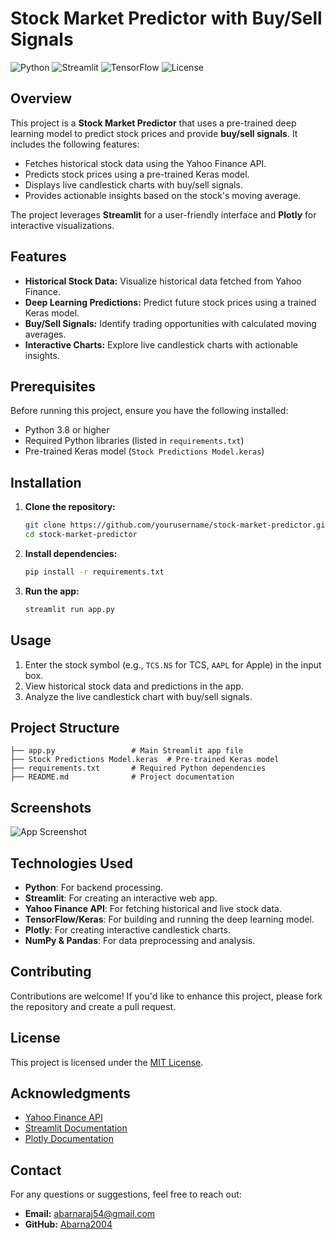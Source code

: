 # Stock Market Predictor with Buy/Sell Signals

![Python](https://img.shields.io/badge/Python-3.8%2B-blue?logo=python&logoColor=white)
![Streamlit](https://img.shields.io/badge/Streamlit-1.x-brightgreen?logo=streamlit&logoColor=white)
![TensorFlow](https://img.shields.io/badge/TensorFlow-2.x-orange?logo=tensorflow&logoColor=white)
![License](https://img.shields.io/badge/License-MIT-yellow?logo=opensourceinitiative&logoColor=white)

## Overview

This project is a **Stock Market Predictor** that uses a pre-trained deep learning model to predict stock prices and provide **buy/sell signals**. It includes the following features:

- Fetches historical stock data using the Yahoo Finance API.
- Predicts stock prices using a pre-trained Keras model.
- Displays live candlestick charts with buy/sell signals.
- Provides actionable insights based on the stock's moving average.

The project leverages **Streamlit** for a user-friendly interface and **Plotly** for interactive visualizations.

## Features

- **Historical Stock Data:** Visualize historical data fetched from Yahoo Finance.
- **Deep Learning Predictions:** Predict future stock prices using a trained Keras model.
- **Buy/Sell Signals:** Identify trading opportunities with calculated moving averages.
- **Interactive Charts:** Explore live candlestick charts with actionable insights.

## Prerequisites

Before running this project, ensure you have the following installed:

- Python 3.8 or higher
- Required Python libraries (listed in `requirements.txt`)
- Pre-trained Keras model (`Stock Predictions Model.keras`)

## Installation

1. **Clone the repository:**
   ```bash
   git clone https://github.com/yourusername/stock-market-predictor.git
   cd stock-market-predictor
   ```

2. **Install dependencies:**
   ```bash
   pip install -r requirements.txt
   ```

3. **Run the app:**
   ```bash
   streamlit run app.py
   ```

## Usage

1. Enter the stock symbol (e.g., `TCS.NS` for TCS, `AAPL` for Apple) in the input box.
2. View historical stock data and predictions in the app.
3. Analyze the live candlestick chart with buy/sell signals.

## Project Structure

```
├── app.py                 # Main Streamlit app file
├── Stock Predictions Model.keras  # Pre-trained Keras model
├── requirements.txt       # Required Python dependencies
├── README.md              # Project documentation
```

## Screenshots

![App Screenshot](https://via.placeholder.com/800x400.png?text=Stock+Market+Predictor+App)

## Technologies Used

- **Python**: For backend processing.
- **Streamlit**: For creating an interactive web app.
- **Yahoo Finance API**: For fetching historical and live stock data.
- **TensorFlow/Keras**: For building and running the deep learning model.
- **Plotly**: For creating interactive candlestick charts.
- **NumPy & Pandas**: For data preprocessing and analysis.

## Contributing

Contributions are welcome! If you'd like to enhance this project, please fork the repository and create a pull request.

## License

This project is licensed under the [MIT License](LICENSE).

## Acknowledgments

- [Yahoo Finance API](https://pypi.org/project/yfinance/)
- [Streamlit Documentation](https://docs.streamlit.io/)
- [Plotly Documentation](https://plotly.com/python/)

## Contact

For any questions or suggestions, feel free to reach out:

- **Email:** abarnaraj54@gmail.com
- **GitHub:** [Abarna2004](https://github.com/Abarna2004)

